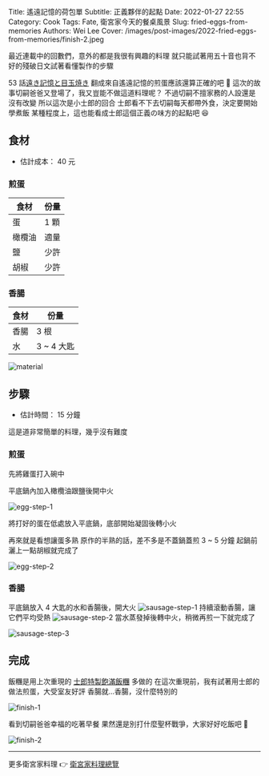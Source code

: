 Title: 遙遠記憶的荷包單
Subtitle: 正義夥伴的起點
Date: 2022-01-27 22:55
Category: Cook
Tags: Fate, 衛宮家今天的餐桌風景
Slug: fried-eggs-from-memories
Authors: Wei Lee
Cover: /images/post-images/2022-fried-eggs-from-memories/finish-2.jpeg

最近連載中的回數們，意外的都是我很有興趣的料理
就只能試著用五十音也背不好的殘破日文試著看懂製作的步驟

<!--more-->

53 話[遠き記憶と目玉焼き](https://web-ace.jp/youngaceup/contents/1000010/episode/5947/)
翻成來自遙遠記憶的煎蛋應該還算正確的吧 🤔
這次的故事切嗣爸爸又登場了，我又豈能不做這道料理呢？
不過切嗣不擅家務的人設還是沒有改變
所以這次是小士郎的回合
士郎看不下去切嗣每天都帶外食，決定要開始學煮飯
某種程度上，這也能看成士郎這個正義の味方的起點吧 😆

## 食材
* 估計成本： 40 元

### 煎蛋

| 食材 | 份量 |
|---|---|
| 蛋 | 1 顆 |
| 橄欖油 | 適量 |
| 鹽 | 少許 |
| 胡椒 | 少許 |

### 香腸

| 食材 | 份量 |
|---|---|
| 香腸 | 3 根 |
| 水 | 3 ~ 4 大匙 |

![material](/images/post-images/2022-fried-eggs-from-memories/material.jpeg)

## 步驟
* 估計時間： 15 分鐘

這是道非常簡單的料理，幾乎沒有難度

### 煎蛋
先將雞蛋打入碗中

平底鍋內加入橄欖油跟鹽後開中火

![egg-step-1](/images/post-images/2022-fried-eggs-from-memories/egg-step-1.jpeg)

將打好的蛋在低處放入平底鍋，底部開始凝固後轉小火

再來就是看想讓蛋多熟
原作的半熟的話，差不多是不蓋鍋蓋煎 3 ~ 5 分鐘
起鍋前灑上一點胡椒就完成了

![egg-step-2](/images/post-images/2022-fried-eggs-from-memories/egg-step-2.jpeg)

### 香腸

平底鍋放入 4 大匙的水和香腸後，開大火
![sausage-step-1](/images/post-images/2022-fried-eggs-from-memories/sausage-step-1.jpeg)
持續滾動香腸，讓它們平均受熱
![sausage-step-2](/images/post-images/2022-fried-eggs-from-memories/sausage-step-2.jpeg)
當水蒸發掉後轉中火，稍微再煎一下就完成了

![sausage-step-3](/images/post-images/2022-fried-eggs-from-memories/sausage-step-3.jpeg)

## 完成

飯糰是用上次重現的 [士郎特製飽滿飯糰]({filename}/posts/cook/2022/3-emiya-s-rice-ball.md) 多做的
在這次重現前，我有試著用士郎的做法煎蛋，大受室友好評
香腸就...香腸，沒什麼特別的

![finish-1](/images/post-images/2022-fried-eggs-from-memories/finish-1.jpeg)

看到切嗣爸爸幸福的吃著早餐
果然還是別打什麼聖杯戰爭，大家好好吃飯吧 🍚

![finish-2](/images/post-images/2022-fried-eggs-from-memories/finish-2.jpeg)

---

更多衛宮家料理 👉 [衛宮家料理總覽]({filename}/pages/emiya-toc.md)
